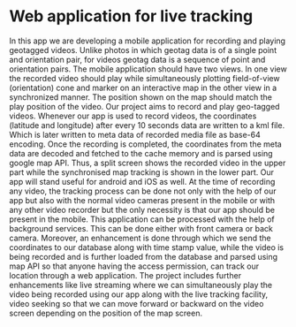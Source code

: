 # Web application for live tracking

In this app we are developing a mobile application for recording and playing geotagged videos. Unlike photos in which geotag data is of a single point and orientation pair, for videos geotag data is a sequence of point and orientation pairs. The mobile application should have two views. In one view the recorded video should play while simultaneously plotting field-of-view (orientation) cone and marker on an interactive map in the other view in a synchronized manner. The position shown on the map should match the play position of the video.
Our project aims to record and play geo-tagged videos. Whenever our app is used to record videos, the coordinates (latitude and longitude) after every 10 seconds data are written to a kml file. Which is later written to meta data of recorded media file as base-64 encoding. Once the recording is completed, the coordinates from the meta data are decoded and fetched to the cache memory and is parsed using google map API. Thus, a split screen shows the recorded video in the upper part while the synchronised map tracking is shown in the lower part. Our app will stand useful for android and iOS as well. At the time of recording any video, the tracking process can be done not only with the help of our app but also with the normal video cameras present in the mobile or with any other video recorder but the only necessity is that our app should be present in the mobile. This application can be processed with the help of background services. This can be done either with front camera or back camera.
Moreover, an enhancement is done through which we send the coordinates to our database along with time stamp value, while the video is being recorded and is further loaded from the database and parsed using map API so that anyone having the access permission, can track our location through a web application. The project includes further enhancements like live streaming where we can simultaneously play the video being recorded using our app along with the live tracking facility, video seeking so that we can move forward or backward on the video screen depending on the position of the map screen.
